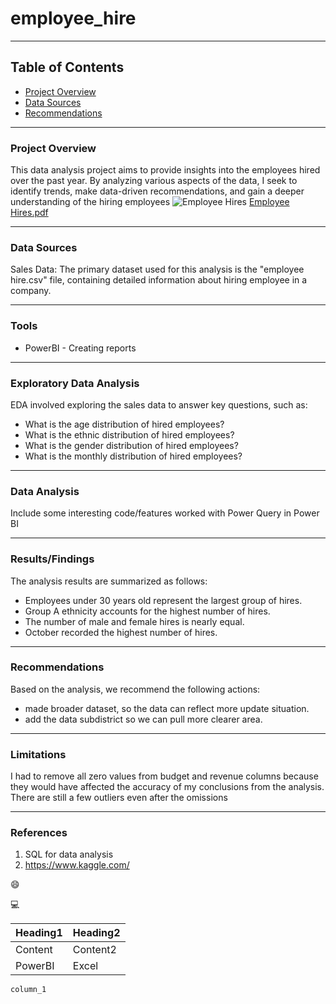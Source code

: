 # employee_hire

---
## Table of Contents

- [Project Overview](#project-overview)
- [Data Sources](#data-sources)
- [Recommendations](#recommendations)

---
### Project Overview

This data analysis project aims to provide insights into the employees hired over the past year. By analyzing various aspects of the data, I seek to identify trends, make data-driven recommendations, and gain a deeper understanding of the hiring employees
![Employee Hires](https://github.com/user-attachments/assets/b27df8ce-7b7c-44be-94ee-9a3b5a35fb3e)
[Employee Hires.pdf](https://github.com/user-attachments/files/18279095/Employee.Hires.pdf)



---
### Data Sources

Sales Data: The primary dataset used for this analysis is the "employee hire.csv" file, containing detailed information about hiring employee in a company.

---
### Tools
- PowerBI - Creating reports

---
### Exploratory Data Analysis
EDA involved exploring the sales data to answer key questions, such as:

- What is the age distribution of hired employees?
- What is the ethnic distribution of hired employees?
- What is the gender distribution of hired employees?
- What is the monthly distribution of hired employees?
   
---
### Data Analysis
Include some interesting code/features worked with
Power Query in Power BI

---
### Results/Findings
The analysis results are summarized as follows:
- Employees under 30 years old represent the largest group of hires.
- Group A ethnicity accounts for the highest number of hires.
- The number of male and female hires is nearly equal.
- October recorded the highest number of hires.
---

### Recommendations
Based on the analysis, we recommend the following actions:
- made broader dataset, so the data can reflect more update situation.
- add the data subdistrict so we can pull more clearer area.

---
### Limitations
I had to remove all zero values from budget and revenue columns because they would have affected the accuracy of my conclusions from the analysis. There are still a few outliers even after the omissions

---
### References
1. SQL for data analysis
2. https://www.kaggle.com/

😄

💻

|Heading1|Heading2|
|--------|--------|
|Content|Content2|
|PowerBI|Excel|

`column_1`

